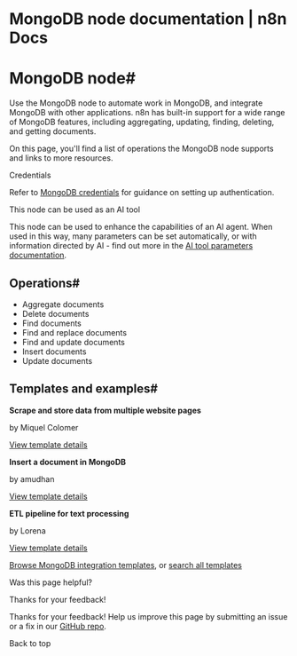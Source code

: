 # MongoDB node documentation | n8n Docs

[ ](https://github.com/n8n-io/n8n-docs/edit/main/docs/integrations/builtin/app-nodes/n8n-nodes-base.mongodb.md "Edit this page")

# MongoDB node#

Use the MongoDB node to automate work in MongoDB, and integrate MongoDB with other applications. n8n has built-in support for a wide range of MongoDB features, including aggregating, updating, finding, deleting, and getting documents. 

On this page, you'll find a list of operations the MongoDB node supports and links to more resources.

Credentials

Refer to [MongoDB credentials](../../credentials/mongodb/) for guidance on setting up authentication. 

This node can be used as an AI tool

This node can be used to enhance the capabilities of an AI agent. When used in this way, many parameters can be set automatically, or with information directed by AI - find out more in the [AI tool parameters documentation](../../../../advanced-ai/examples/using-the-fromai-function/).

## Operations#

  * Aggregate documents
  * Delete documents
  * Find documents
  * Find and replace documents
  * Find and update documents
  * Insert documents
  * Update documents

## Templates and examples#

**Scrape and store data from multiple website pages**

by Miquel Colomer

[View template details](https://n8n.io/workflows/1073-scrape-and-store-data-from-multiple-website-pages/)

**Insert a document in MongoDB**

by amudhan

[View template details](https://n8n.io/workflows/503-insert-a-document-in-mongodb/)

**ETL pipeline for text processing**

by Lorena

[View template details](https://n8n.io/workflows/1045-etl-pipeline-for-text-processing/)

[Browse MongoDB integration templates](https://n8n.io/integrations/mongodb/), or [search all templates](https://n8n.io/workflows/)

Was this page helpful? 

Thanks for your feedback! 

Thanks for your feedback! Help us improve this page by submitting an issue or a fix in our [GitHub repo](https://github.com/n8n-io/n8n-docs). 

Back to top